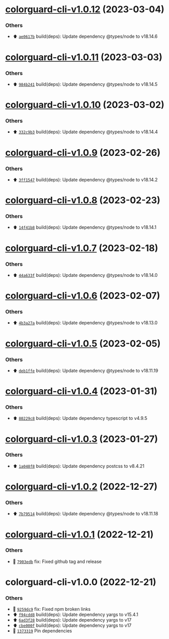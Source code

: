 # [colorguard-cli-v1.0.12](https://github.com/bryanjtc/css-colorguard-upgraded/compare/colorguard-cli-v1.0.11...colorguard-cli-v1.0.12) (2023-03-04)

### Others

- ⬆️ [`ae0617b`](https://github.com/bryanjtc/css-colorguard-upgraded/commit/ae0617b) build(deps): Update dependency @types/node to v18.14.6

# [colorguard-cli-v1.0.11](https://github.com/bryanjtc/css-colorguard-upgraded/compare/colorguard-cli-v1.0.10...colorguard-cli-v1.0.11) (2023-03-03)

### Others

- ⬆️ [`984b241`](https://github.com/bryanjtc/css-colorguard-upgraded/commit/984b241) build(deps): Update dependency @types/node to v18.14.5

# [colorguard-cli-v1.0.10](https://github.com/bryanjtc/css-colorguard-upgraded/compare/colorguard-cli-v1.0.9...colorguard-cli-v1.0.10) (2023-03-02)

### Others

- ⬆️ [`332c9b3`](https://github.com/bryanjtc/css-colorguard-upgraded/commit/332c9b3) build(deps): Update dependency @types/node to v18.14.4

# [colorguard-cli-v1.0.9](https://github.com/bryanjtc/css-colorguard-upgraded/compare/colorguard-cli-v1.0.8...colorguard-cli-v1.0.9) (2023-02-26)

### Others

- ⬆️ [`3ff1547`](https://github.com/bryanjtc/css-colorguard-upgraded/commit/3ff1547) build(deps): Update dependency @types/node to v18.14.2

# [colorguard-cli-v1.0.8](https://github.com/bryanjtc/css-colorguard-upgraded/compare/colorguard-cli-v1.0.7...colorguard-cli-v1.0.8) (2023-02-23)

### Others

- ⬆️ [`14f41b8`](https://github.com/bryanjtc/css-colorguard-upgraded/commit/14f41b8) build(deps): Update dependency @types/node to v18.14.1

# [colorguard-cli-v1.0.7](https://github.com/bryanjtc/css-colorguard-upgraded/compare/colorguard-cli-v1.0.6...colorguard-cli-v1.0.7) (2023-02-18)

### Others

- ⬆️ [`44a633f`](https://github.com/bryanjtc/css-colorguard-upgraded/commit/44a633f) build(deps): Update dependency @types/node to v18.14.0

# [colorguard-cli-v1.0.6](https://github.com/bryanjtc/css-colorguard-upgraded/compare/colorguard-cli-v1.0.5...colorguard-cli-v1.0.6) (2023-02-07)

### Others

- ⬆️ [`4b3a27a`](https://github.com/bryanjtc/css-colorguard-upgraded/commit/4b3a27a) build(deps): Update dependency @types/node to v18.13.0

# [colorguard-cli-v1.0.5](https://github.com/bryanjtc/css-colorguard-upgraded/compare/colorguard-cli-v1.0.4...colorguard-cli-v1.0.5) (2023-02-05)

### Others

- ⬆️ [`deb1ffe`](https://github.com/bryanjtc/css-colorguard-upgraded/commit/deb1ffe) build(deps): Update dependency @types/node to v18.11.19

# [colorguard-cli-v1.0.4](https://github.com/bryanjtc/css-colorguard-upgraded/compare/colorguard-cli-v1.0.3...colorguard-cli-v1.0.4) (2023-01-31)

### Others

- ⬆️ [`80229c8`](https://github.com/bryanjtc/css-colorguard-upgraded/commit/80229c8) build(deps): Update dependency typescript to v4.9.5

# [colorguard-cli-v1.0.3](https://github.com/bryanjtc/css-colorguard-upgraded/compare/colorguard-cli-v1.0.2...colorguard-cli-v1.0.3) (2023-01-27)

### Others

- ⬆️ [`1a048f8`](https://github.com/bryanjtc/css-colorguard-upgraded/commit/1a048f8) build(deps): Update dependency postcss to v8.4.21

# [colorguard-cli-v1.0.2](https://github.com/bryanjtc/css-colorguard-upgraded/compare/colorguard-cli-v1.0.1...colorguard-cli-v1.0.2) (2022-12-27)

### Others

- ⬆️ [`7b79514`](https://github.com/bryanjtc/css-colorguard-upgraded/commit/7b79514) build(deps): Update dependency @types/node to v18.11.18

# [colorguard-cli-v1.0.1](https://github.com/bryanjtc/css-colorguard-upgraded/compare/colorguard-cli-v1.0.0...colorguard-cli-v1.0.1) (2022-12-21)

### Others

- 🐛 [`7903edb`](https://github.com/bryanjtc/css-colorguard-upgraded/commit/7903edb) fix: Fixed github tag and release

# colorguard-cli-v1.0.0 (2022-12-21)

### Others

- 🐛 [`9259dc9`](https://github.com/bryanjtc/css-colorguard-upgraded/commit/9259dc9) fix: Fixed npm broken links
- ⬆️ [`f94cdd8`](https://github.com/bryanjtc/css-colorguard-upgraded/commit/f94cdd8) build(deps): Update dependency yargs to v15.4.1
- ⬆️ [`6ad3f28`](https://github.com/bryanjtc/css-colorguard-upgraded/commit/6ad3f28) build(deps): Update dependency yargs to v17
- ⬆️ [`cbe000f`](https://github.com/bryanjtc/css-colorguard-upgraded/commit/cbe000f) build(deps): Update dependency yargs to v17
- 📌 [`1373319`](https://github.com/bryanjtc/css-colorguard-upgraded/commit/1373319) Pin dependencies
